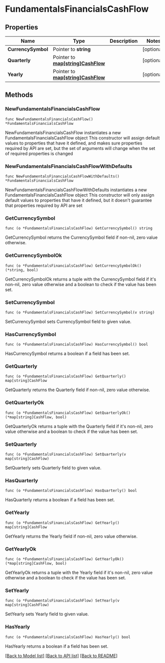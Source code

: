 # FundamentalsFinancialsCashFlow

## Properties

Name | Type | Description | Notes
------------ | ------------- | ------------- | -------------
**CurrencySymbol** | Pointer to **string** |  | [optional] 
**Quarterly** | Pointer to [**map[string]CashFlow**](CashFlow.md) |  | [optional] 
**Yearly** | Pointer to [**map[string]CashFlow**](CashFlow.md) |  | [optional] 

## Methods

### NewFundamentalsFinancialsCashFlow

`func NewFundamentalsFinancialsCashFlow() *FundamentalsFinancialsCashFlow`

NewFundamentalsFinancialsCashFlow instantiates a new FundamentalsFinancialsCashFlow object
This constructor will assign default values to properties that have it defined,
and makes sure properties required by API are set, but the set of arguments
will change when the set of required properties is changed

### NewFundamentalsFinancialsCashFlowWithDefaults

`func NewFundamentalsFinancialsCashFlowWithDefaults() *FundamentalsFinancialsCashFlow`

NewFundamentalsFinancialsCashFlowWithDefaults instantiates a new FundamentalsFinancialsCashFlow object
This constructor will only assign default values to properties that have it defined,
but it doesn't guarantee that properties required by API are set

### GetCurrencySymbol

`func (o *FundamentalsFinancialsCashFlow) GetCurrencySymbol() string`

GetCurrencySymbol returns the CurrencySymbol field if non-nil, zero value otherwise.

### GetCurrencySymbolOk

`func (o *FundamentalsFinancialsCashFlow) GetCurrencySymbolOk() (*string, bool)`

GetCurrencySymbolOk returns a tuple with the CurrencySymbol field if it's non-nil, zero value otherwise
and a boolean to check if the value has been set.

### SetCurrencySymbol

`func (o *FundamentalsFinancialsCashFlow) SetCurrencySymbol(v string)`

SetCurrencySymbol sets CurrencySymbol field to given value.

### HasCurrencySymbol

`func (o *FundamentalsFinancialsCashFlow) HasCurrencySymbol() bool`

HasCurrencySymbol returns a boolean if a field has been set.

### GetQuarterly

`func (o *FundamentalsFinancialsCashFlow) GetQuarterly() map[string]CashFlow`

GetQuarterly returns the Quarterly field if non-nil, zero value otherwise.

### GetQuarterlyOk

`func (o *FundamentalsFinancialsCashFlow) GetQuarterlyOk() (*map[string]CashFlow, bool)`

GetQuarterlyOk returns a tuple with the Quarterly field if it's non-nil, zero value otherwise
and a boolean to check if the value has been set.

### SetQuarterly

`func (o *FundamentalsFinancialsCashFlow) SetQuarterly(v map[string]CashFlow)`

SetQuarterly sets Quarterly field to given value.

### HasQuarterly

`func (o *FundamentalsFinancialsCashFlow) HasQuarterly() bool`

HasQuarterly returns a boolean if a field has been set.

### GetYearly

`func (o *FundamentalsFinancialsCashFlow) GetYearly() map[string]CashFlow`

GetYearly returns the Yearly field if non-nil, zero value otherwise.

### GetYearlyOk

`func (o *FundamentalsFinancialsCashFlow) GetYearlyOk() (*map[string]CashFlow, bool)`

GetYearlyOk returns a tuple with the Yearly field if it's non-nil, zero value otherwise
and a boolean to check if the value has been set.

### SetYearly

`func (o *FundamentalsFinancialsCashFlow) SetYearly(v map[string]CashFlow)`

SetYearly sets Yearly field to given value.

### HasYearly

`func (o *FundamentalsFinancialsCashFlow) HasYearly() bool`

HasYearly returns a boolean if a field has been set.


[[Back to Model list]](../README.md#documentation-for-models) [[Back to API list]](../README.md#documentation-for-api-endpoints) [[Back to README]](../README.md)


